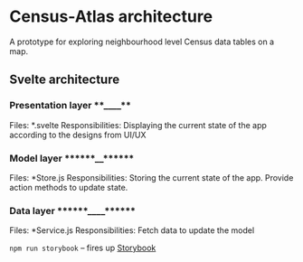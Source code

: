 # Census-Atlas architecture

A prototype for exploring neighbourhood level Census data tables on a map.

## Svelte architecture

### Presentation layer **\*\***\_\_\_\_**\*\***

Files: \*.svelte
Responsibilities: Displaying the current state of the app according to the designs from UI/UX

### Model layer \***\*\*\*\*\***\_\_\***\*\*\*\*\***

Files: \*Store.js
Responsibilities: Storing the current state of the app. Provide action methods to update state.

### Data layer \***\*\*\*\*\***\_\_\_\_\***\*\*\*\*\***

Files: \*Service.js
Responsibilities: Fetch data to update the model

`npm run storybook` – fires up [Storybook](https://storybook.js.org/docs/react/writing-stories/introduction)
